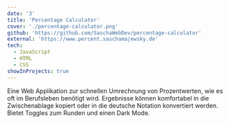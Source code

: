 ```yaml
---
date: '3'
title: 'Percentage Calculator'
cover: './percentage-calculator.png'
github: 'https://github.com/SaschaWebDev/percentage-calculator'
external: 'https://www.percent.saschamajewsky.de'
tech:
  - JavaScript
  - HTML
  - CSS
showInProjects: true
---
```


Eine Web Applikation zur schnellen Umrechnung von Prozentwerten, wie es oft im Berufsleben benötigt wird. Ergebnisse können komfortabel in die Zwischenablage kopiert oder in die deutsche Notation konvertiert werden. Bietet Toggles zum Runden und einen Dark Mode.
